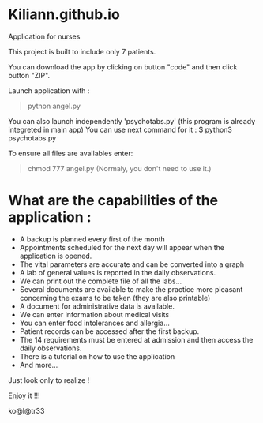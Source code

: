 # Kiliann.github.io

Application for nurses

This project is built to include only 7 patients.

You can download the app by clicking on button
"code" and then click button "ZIP".

Launch application with :
> python angel.py

You can also launch independently 
'psychotabs.py' (this program is 
already integreted in main app)
You can use next command for it :
$ python3 psychotabs.py


To ensure all files are availables enter:
> chmod 777 angel.py
(Normaly, you don't need to use it.)

What are the capabilities of the application :
==============================================

+ A backup is planned every first of the month
+ Appointments scheduled for the next day will appear when the application is opened.
+ The vital parameters are accurate and can be converted into a graph
+ A lab of general values is reported in the daily observations. 
+ We can print out the complete file of all the labs...
+ Several documents are available to make the practice more pleasant concerning the exams to be taken (they are also printable)
+ A document for administrative data is available.
+ We can enter information about medical visits
+ You can enter food intolerances and allergia...
+ Patient records can be accessed after the first backup.
+ The 14 requirements must be entered at admission and then access the daily observations.
+ There is a tutorial on how to use the application
+ And more...

Just look only to realize !

Enjoy it !!!

ko@l@tr33
